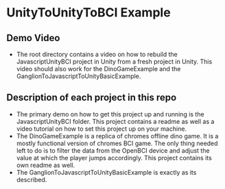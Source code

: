 # UnityToUnityToBCI Example

## Demo Video
* The root directory contains a video on how to rebuild the JavascriptUnityBCI project in Unity from a fresh project in Unity.  This video should also work for the DinoGameExample and the GanglionToJavascriptToUnityBasicExample.

## Description of each project in this repo
* The primary demo on how to get this project up and running is the JavascriptUnityBCI folder.  This project contains a readme as well as a video tutorial on how to set this project up on your machine.
* The DinoGameExample is a replica of chromes offline dino game.  It is a mostly functional version of chromes BCI game.  The only thing needed left to do is to filter the data from the OpenBCI device and adjust the value at which the player jumps accordingly.  This project contains its own readme as well.
* The GanglionToJavascriptToUnityBasicExample is exactly as its described.
